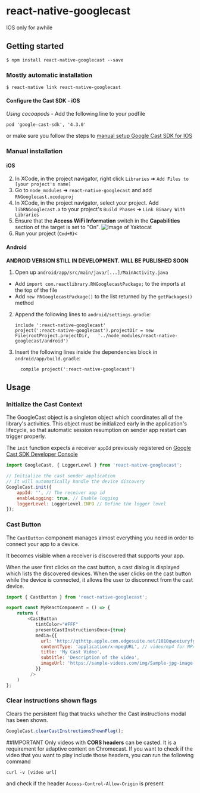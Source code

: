 
# react-native-googlecast

IOS only for awhile

## Getting started

`$ npm install react-native-googlecast --save`

### Mostly automatic installation

`$ react-native link react-native-googlecast`


#### Configure the Cast SDK - iOS

*Using cocoapods* - Add the following line to your podfile

`pod 'google-cast-sdk', '4.3.0'`

or make sure you follow the steps to [manual setup Google Cast SDK for IOS](https://developers.google.com/cast/docs/ios_sender/#manual_setup)

### Manual installation

#### iOS

2. In XCode, in the project navigator, right click `Libraries` ➜ `Add Files to [your project's name]`
3. Go to `node_modules` ➜ `react-native-googlecast` and add `RNGooglecast.xcodeproj`
4. In XCode, in the project navigator, select your project. Add `libRNGooglecast.a` to your project's `Build Phases` ➜ `Link Binary With Libraries`
5. Ensure that the **Access WiFi Information** switch in the **Capabilities** section of the target is set to "On".
![Image of Yaktocat](https://developers.google.com/cast/images/xcode_wifi_capability.png)
6. Run your project (`Cmd+R`)<

#### Android

**ANDROID VERSION STILL IN DEVELOPMENT. WILL BE PUBLISHED SOON**

1. Open up `android/app/src/main/java/[...]/MainActivity.java`
  - Add `import com.reactlibrary.RNGooglecastPackage;` to the imports at the top of the file
  - Add `new RNGooglecastPackage()` to the list returned by the `getPackages()` method
2. Append the following lines to `android/settings.gradle`:
  	```
  	include ':react-native-googlecast'
  	project(':react-native-googlecast').projectDir = new File(rootProject.projectDir, 	'../node_modules/react-native-googlecast/android')
  	```
3. Insert the following lines inside the dependencies block in `android/app/build.gradle`:
  	```
      compile project(':react-native-googlecast')
  	```

## Usage

### Initialize the Cast Context

The GoogleCast object is a singleton object  which coordinates all of the library's activities. This object must be initialized early in the application's lifecycle, so that automatic session resumption on sender app restart can trigger properly.

The `init` function expects a receiver `appId` previously registered on [Google Cast SDK Developer Console](https://cast.google.com/publish/)

```javascript
import GoogleCast, { LoggerLevel } from 'react-native-googlecast';

// Initialize the cast sender application
// It will automatically handle the device discovery
GoogleCast.init({
    appId: '', // The receiver app id
    enableLogging: true, // Enable logging
    loggerLevel: LoggerLevel.INFO // Define the logger level
});
```
  
### Cast Button

The `CastButton` component manages almost everything you need in order to connect your app to a device. 
 
It becomes visible when a receiver is discovered that supports your app. 

When the user first clicks on the cast button, a cast dialog is displayed which lists the discovered devices. When the user clicks on the cast button while the device is connected, it allows the user to disconnect from the cast device.

```javascript
import { CastButton } from 'react-native-googlecast';

export const MyReactComponent = () => {
    return (
        <CastButton
           tintColor="#FFF"
           presentCastInstructionsOnce={true}
           media={{
             url: 'http://qthttp.apple.com.edgesuite.net/1010qwoeiuryfg/sl.m3u8',
             contentType: 'application/x-mpegURL', // video/mp4 for MP4 Video
             title: 'My Cast Video',
             subtitle: 'Description of the video',
             imageUrl: 'https://sample-videos.com/img/Sample-jpg-image-500kb.jpg'
           }}
         />
    )
};
```

### Clear instructions shown flags

Clears the persistent flag that tracks whether the Cast instructions modal has been shown.

```javascript
GoogleCast.clearCastInstructionsShownFlag();
```

##IMPORTANT
Only videos with **CORS headers** can be casted. It is a requirement for adaptive content on Chromecast. If you want to check if the video that you want to play include those headers, you can run the following command

````
curl -v [video url]
````

and check if the header `Access-Control-Allow-Origin` is present